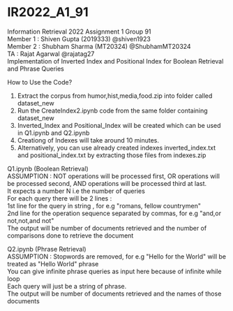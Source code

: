 # IR2022_A1_91
Information Retrieval 2022 Assignment 1 Group 91  
Member 1 : Shiven Gupta (2019333) @shiven1923  
Member 2 : Shubham Sharma (MT20324) @ShubhamMT20324  
TA : Rajat Agarwal @rajatag27  
Implementation of Inverted Index and Positional Index for Boolean Retrieval and Phrase Queries 

How to Use the Code?  
1. Extract the corpus from humor,hist,media,food.zip into folder called dataset_new
2. Run the CreateIndex2.ipynb code from the same folder containing dataset_new
3. Inverted_Index and Positional_Index will be created which can be used in Q1.ipynb and Q2.ipynb
4. Creationg of Indexes will take around 10 minutes.
5. Alternatively, you can use already created indexes inverted_index.txt and positional_index.txt by extracting those files from indexes.zip  

Q1.ipynb (Boolean Retrieval)  
ASSUMPTION : NOT operations will be processed first, OR operations will be processed second, AND operations will be processed third at last.  
It expects a number N i.e the number of queries  
For each query there will be 2 lines :   
1st line for the query in string , for e.g "romans, fellow countrymen"  
2nd line for the operation sequence separated by commas, for e.g "and,or not,not,and not"  
The output will be number of documents retrieved and the number of comparisons done to retrieve the document  

Q2.ipynb (Phrase Retrieval)  
ASSUMPTION : Stopwords are removed, for e.g "Hello for the World" will be treated as "Hello World" phrase  
You can give infinite phrase queries as input here because of infinite while loop  
Each query will just be a string of phrase.  
The output will be number of documents retrieved and the names of those documents  





